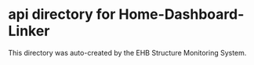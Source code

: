 # api directory for Home-Dashboard-Linker

This directory was auto-created by the EHB Structure Monitoring System.
